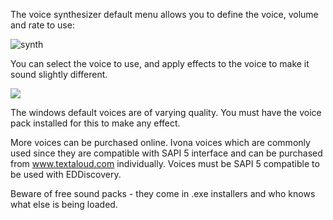 The voice synthesizer default menu allows you to define the voice, volume and rate to use:

![synth](http://i.imgur.com/1bokxnu.png)

You can select the voice to use, and apply effects to the voice to make it sound slightly different.

![](http://i.imgur.com/eUsOpjU.png)

The windows default voices are of varying quality.  You must have the voice pack installed for this to make any effect.

More voices can be purchased online.  Ivona voices which are commonly used since they are compatible with SAPI 5 interface and can be purchased from www.textaloud.com individually.  Voices must be SAPI 5 compatible to be used with EDDiscovery.

Beware of free sound packs - they come in .exe installers and who knows what else is being loaded.
